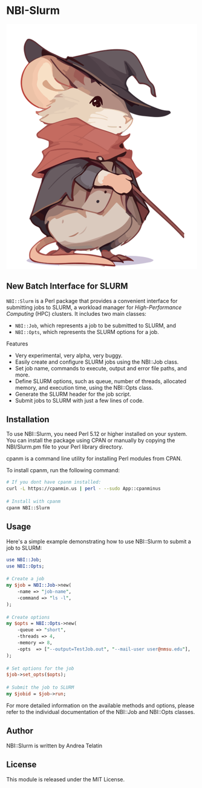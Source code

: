 # NBI-Slurm

![NBI Slurm mousey](docs/one-mouse.svg)

## New Batch Interface for SLURM

`NBI::Slurm` is a Perl package that provides a convenient interface for submitting jobs to SLURM, 
a workload manager for *High-Performance Computing* (HPC) clusters. 
It includes two main classes: 

 * `NBI::Job`, which represents a job to be submitted to SLURM, and 
 * `NBI::Opts`, which represents the SLURM options for a job.

Features

 * Very experimental, very alpha, very buggy.
 * Easily create and configure SLURM jobs using the NBI::Job class.
 * Set job name, commands to execute, output and error file paths, and more.
 * Define SLURM options, such as queue, number of threads, allocated memory, and execution time, using the NBI::Opts class.
 * Generate the SLURM header for the job script.
 * Submit jobs to SLURM with just a few lines of code.


## Installation

To use NBI::Slurm, you need Perl 5.12 or higher installed on your system. 
You can install the package using CPAN or manually by copying the NBI/Slurm.pm file to your Perl library directory.


cpanm is a command line utility for installing Perl modules from CPAN.

To install cpanm, run the following command:
```bash
# If you dont have cpanm installed:
curl -L https://cpanmin.us | perl - --sudo App::cpanminus

# Install with cpanm
cpanm NBI::Slurm
```


## Usage

Here's a simple example demonstrating how to use NBI::Slurm to submit a job to SLURM:

```perl
use NBI::Job;
use NBI::Opts;

# Create a job
my $job = NBI::Job->new(
    -name => "job-name",
    -command => "ls -l",
);

# Create options
my $opts = NBI::Opts->new(
    -queue => "short",
    -threads => 4,
    -memory => 8,
    -opts  => ["--output=TestJob.out", "--mail-user user@nmsu.edu"],
);

# Set options for the job
$job->set_opts($opts);

# Submit the job to SLURM
my $jobid = $job->run;
```

For more detailed information on the available methods and options, please refer to the individual documentation of the NBI::Job and NBI::Opts classes.

## Author

NBI::Slurm is written by Andrea Telatin

## License

This module is released under the MIT License.